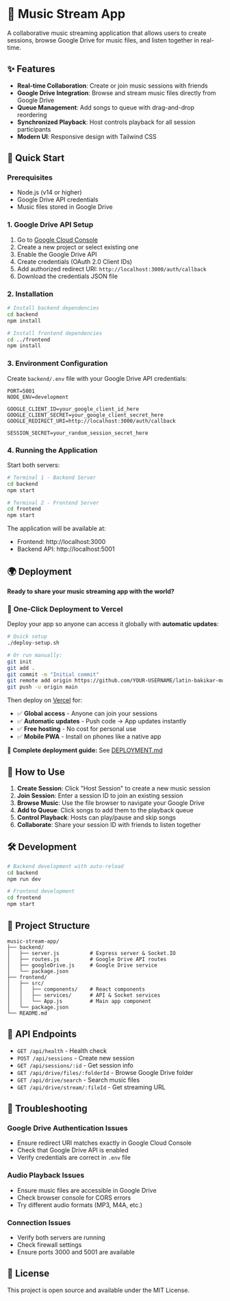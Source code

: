 # 🎵 Music Stream App

A collaborative music streaming application that allows users to create sessions, browse Google Drive for music files, and listen together in real-time.

## ✨ Features

- **Real-time Collaboration**: Create or join music sessions with friends
- **Google Drive Integration**: Browse and stream music files directly from Google Drive
- **Queue Management**: Add songs to queue with drag-and-drop reordering
- **Synchronized Playback**: Host controls playback for all session participants
- **Modern UI**: Responsive design with Tailwind CSS

## 🚀 Quick Start

### Prerequisites

- Node.js (v14 or higher)
- Google Drive API credentials
- Music files stored in Google Drive

### 1. Google Drive API Setup

1. Go to [Google Cloud Console](https://console.cloud.google.com/)
2. Create a new project or select existing one
3. Enable the Google Drive API
4. Create credentials (OAuth 2.0 Client IDs)
5. Add authorized redirect URI: `http://localhost:3000/auth/callback`
6. Download the credentials JSON file

### 2. Installation

```bash
# Install backend dependencies
cd backend
npm install

# Install frontend dependencies
cd ../frontend
npm install
```

### 3. Environment Configuration

Create `backend/.env` file with your Google Drive API credentials:

```env
PORT=5001
NODE_ENV=development

GOOGLE_CLIENT_ID=your_google_client_id_here
GOOGLE_CLIENT_SECRET=your_google_client_secret_here
GOOGLE_REDIRECT_URI=http://localhost:3000/auth/callback

SESSION_SECRET=your_random_session_secret_here
```

### 4. Running the Application

Start both servers:

```bash
# Terminal 1 - Backend Server
cd backend
npm start

# Terminal 2 - Frontend Server
cd frontend
npm start
```

The application will be available at:
- Frontend: http://localhost:3000
- Backend API: http://localhost:5001

## 🌍 Deployment

**Ready to share your music streaming app with the world?**

### 🚀 **One-Click Deployment to Vercel**

Deploy your app so anyone can access it globally with **automatic updates**:

```bash
# Quick setup
./deploy-setup.sh

# Or run manually:
git init
git add .
git commit -m "Initial commit"
git remote add origin https://github.com/YOUR-USERNAME/latin-bakikar-music-stream.git
git push -u origin main
```

Then deploy on [Vercel](https://vercel.com) for:
- ✅ **Global access** - Anyone can join your sessions
- ✅ **Automatic updates** - Push code → App updates instantly
- ✅ **Free hosting** - No cost for personal use
- ✅ **Mobile PWA** - Install on phones like a native app

📖 **Complete deployment guide:** See [DEPLOYMENT.md](./DEPLOYMENT.md)

## 🎯 How to Use

1. **Create Session**: Click "Host Session" to create a new music session
2. **Join Session**: Enter a session ID to join an existing session
3. **Browse Music**: Use the file browser to navigate your Google Drive
4. **Add to Queue**: Click songs to add them to the playback queue
5. **Control Playback**: Hosts can play/pause and skip songs
6. **Collaborate**: Share your session ID with friends to listen together

## 🛠 Development

```bash
# Backend development with auto-reload
cd backend
npm run dev

# Frontend development
cd frontend
npm start
```

## 📁 Project Structure

```
music-stream-app/
├── backend/
│   ├── server.js          # Express server & Socket.IO
│   ├── routes.js          # Google Drive API routes
│   ├── googleDrive.js     # Google Drive service
│   └── package.json
├── frontend/
│   ├── src/
│   │   ├── components/    # React components
│   │   ├── services/      # API & Socket services
│   │   └── App.js         # Main app component
│   └── package.json
└── README.md
```

## 🔧 API Endpoints

- `GET /api/health` - Health check
- `POST /api/sessions` - Create new session
- `GET /api/sessions/:id` - Get session info
- `GET /api/drive/files/:folderId` - Browse Google Drive folder
- `GET /api/drive/search` - Search music files
- `GET /api/drive/stream/:fileId` - Get streaming URL

## 🚨 Troubleshooting

### Google Drive Authentication Issues
- Ensure redirect URI matches exactly in Google Cloud Console
- Check that Google Drive API is enabled
- Verify credentials are correct in `.env` file

### Audio Playback Issues
- Ensure music files are accessible in Google Drive
- Check browser console for CORS errors
- Try different audio formats (MP3, M4A, etc.)

### Connection Issues
- Verify both servers are running
- Check firewall settings
- Ensure ports 3000 and 5001 are available

## 📄 License

This project is open source and available under the MIT License. 